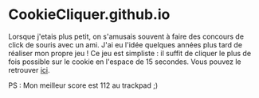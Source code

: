 # CookieCliquer.github.io
Lorsque j'etais plus petit, on s'amusais souvent à faire des concours de click de souris avec un ami. 
J'ai eu l'idée quelques années plus tard de réaliser mon propre jeu !
Ce jeu est simpliste : il suffit de cliquer le plus de fois possible sur le cookie en l'espace de 15 secondes.
Vous pouvez le retrouver [ici](https://nicolasainouz.github.io/CookieCliquer.github.io/).

PS : Mon meilleur score est 112 au trackpad ;)
